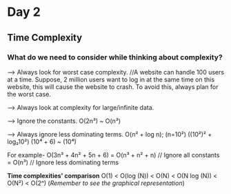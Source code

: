 # Day 2

## Time Complexity

### What do we need to consider while thinking about complexity?

--> Always look for worst case complexity.
//A website can handle 100 users at a time. Suppose, 2 million users want to log in at the same time on this website, this will cause the website to crash. To avoid this, always plan for the worst case.

--> Always look at complexity for large/infinite data.

--> Ignore the constants.
O(2n³) ~ O(n³)

--> Always ignore less dominating terms.
O(n² + log n); (n=10²)
((10²)² + log₂10²)
(10⁴ + 6) ~ (10⁴)

For example-
O(3n³ + 4n² + 5n + 6)
= O(n³ + n² + n) // Ignore all constants
= O(n³) // Ignore less dominating terms

**Time complexities' comparison**
O(1) < O(log (N)) < O(N) < O(N log (N)) < O(N²) < O(2ⁿ)
(*Remember to see the graphical representation*)














